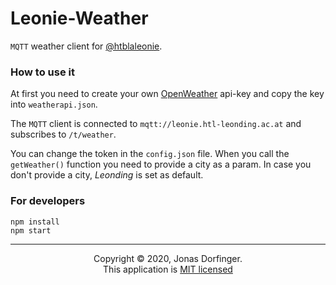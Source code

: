 # Leonie-Weather

``MQTT`` weather client for [@htblaleonie](https://github.com/htblaleonie/).

### How to use it

At first you need to create your own [OpenWeather](https://openweathermap.org/) api-key and copy the key into `weatherapi.json`.

The ``MQTT`` client is connected to ``mqtt://leonie.htl-leonding.ac.at`` and subscribes to ``/t/weather``.

You can change the token in the ``config.json`` file. When you call the ``getWeather()`` function you need to provide a city as a param. In case you don't provide a city, *Leonding* is set as default.

### For developers

```
npm install
npm start
```



<hr>

<center>Copyright © 2020, Jonas Dorfinger.</center>
<center>This application is <a href="https://github.com/dorfingerjonas/leonie-weather/blob/master/LICENSE">MIT licensed</a>
